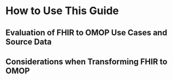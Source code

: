# How to Use This Guide
## Evaluation of FHIR to OMOP Use Cases and Source Data
## Considerations when Transforming FHIR to OMOP
